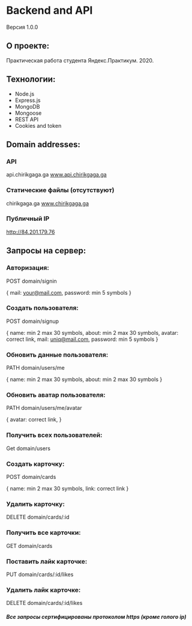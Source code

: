 # Backend and API
Версия 1.0.0

## О проекте:
Практическая работа студента Яндекс.Практикум. 2020.

## Технологии:
- Node.js
- Express.js
- MongoDB
- Mongoose
- REST API
- Cookies and token

## Domain addresses:

### API
api.chirikgaga.ga
www.api.chirikgaga.ga

### Статические файлы (отсутствуют)
chirikgaga.ga
www.chirikgaga.ga

### Публичный IP
http://84.201.179.76

## Запросы на сервер:

### Авторизация:

POST domain/signin

{
  mail: your@mail.com,
  password: min 5 symbols
}

### Создать пользователя:

POST domain/signup

{
  name: min 2 max 30 symbols,
  about: min 2 max 30 symbols,
  avatar: correct link,
  mail: uniq@mail.com,
  password: min 5 symbols
}

### Обновить данные пользователя:

PATH domain/users/me

{
  name: min 2 max 30 symbols,
  about: min 2 max 30 symbols
}

### Обновить аватар пользователя:

PATH domain/users/me/avatar

{
  avatar: correct link,
}

### Получить всеx пользователей:

Get domain/users

### Создать карточку:

POST domain/cards

{
  name: min 2 max 30 symbols,
  link: correct link
}

### Удалить карточку:

DELETE domain/cards/:id

### Получить все карточки:

GET domain/cards

### Поставить лайк карточке:

PUT domain/cards/:id/likes

### Удалить лайк карточке:

DELETE domain/cards/:id/likes

##### Все запросы сертифицированы протоколом https (кроме голого ip)

